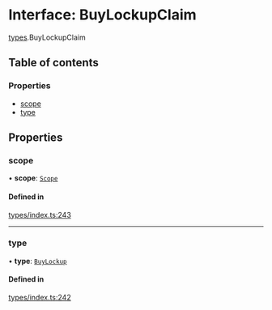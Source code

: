 # Interface: BuyLockupClaim

[types](../wiki/types).BuyLockupClaim

## Table of contents

### Properties

- [scope](../wiki/types.BuyLockupClaim#scope)
- [type](../wiki/types.BuyLockupClaim#type)

## Properties

### scope

• **scope**: [`Scope`](../wiki/types.Scope)

#### Defined in

[types/index.ts:243](https://github.com/PolymathNetwork/polymesh-sdk/blob/299ce247/src/types/index.ts#L243)

___

### type

• **type**: [`BuyLockup`](../wiki/types.ClaimType#buylockup)

#### Defined in

[types/index.ts:242](https://github.com/PolymathNetwork/polymesh-sdk/blob/299ce247/src/types/index.ts#L242)
